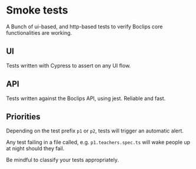 # Smoke tests

A Bunch of ui-based, and http-based tests to verify Boclips core functionalities are working.

## UI
Tests written with Cypress to assert on any UI flow.

## API
Tests written against the Boclips API, using jest. Reliable and fast. 

## Priorities
Depending on the test prefix `p1` or `p2`, tests will trigger an automatic alert. 

Any test failing in a file called, e.g. `p1.teachers.spec.ts` will wake people up at night should they fail.

Be mindful to classify your tests appropriately.